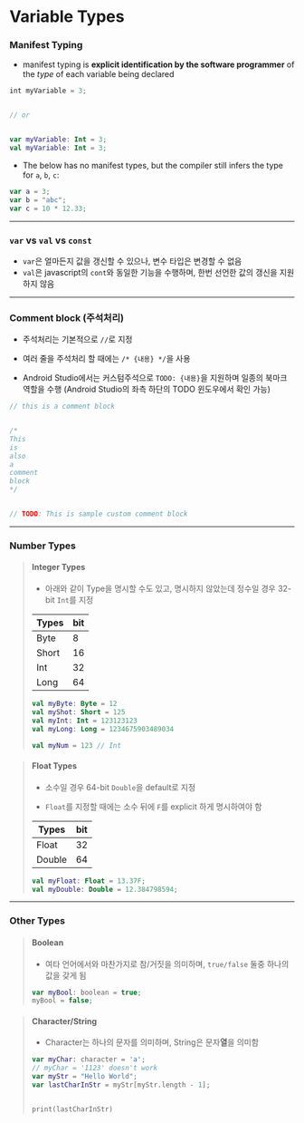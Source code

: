 # Variable Types

### Manifest Typing

- manifest typing is **explicit identification by the software programmer** of the *type* of each variable being declared

```kotlin
int myVariable = 3;


// or


var myVariable: Int = 3;
val myVariable: Int = 3;
```

- The below has no manifest types, but the compiler still infers the type for `a`, `b`, `c`:

```kotlin
var a = 3;
var b = "abc";
var c = 10 * 12.33;
```

___

### `var` vs `val` vs `const`

- `var`은 얼마든지 값을 갱신할 수 있으나, 변수 타입은 변경할 수 없음
- `val`은 javascript의 `cont`와 동일한 기능을 수행하며, 한번 선언한 값의 갱신을 지원하지 않음

___

### Comment block (주석처리)

- 주석처리는 기본적으로 `//`로 지정

- 여러 줄을 주석처리 할 때에는 `/* {내용} */`을 사용

- Android Studio에서는 커스텀주석으로 `TODO: {내용}`을 지원하며 일종의 북마크 역할을 수행 (Android Studio의 좌측 하단의 TODO 윈도우에서 확인 가능)

```kotlin
// this is a comment block


/*
This
is
also
a
comment
block
*/


// TODO: This is sample custom comment block
```

___

### Number Types

> #### Integer Types
> 
> - 아래와 같이 Type을 명시할 수도 있고, 명시하지 않았는데 정수일 경우 32-bit `Int`를 지정
> 
> | Types | bit |
> | ----- | --- |
> | Byte  | 8   |
> | Short | 16  |
> | Int   | 32  |
> | Long  | 64  |
> 
> ```kotlin
> val myByte: Byte = 12
> val myShot: Short = 125
> val myInt: Int = 123123123
> val myLong: Long = 1234675903489034
> 
> val myNum = 123 // Int
> ```

> #### Float Types
> 
> - 소수일 경우 64-bit `Double`을 default로 지정 
> 
> - `Float`를 지정할 때에는 소수 뒤에 `F`를 explicit 하게 명시하여야 함
> 
> | Types  | bit |
> | ------ | --- |
> | Float  | 32  |
> | Double | 64  |
> 
> ```kotlin
> val myFloat: Float = 13.37F;
> val myDouble: Double = 12.384798594;
> ```

---

### Other Types

> #### Boolean
> 
> - 여타 언어에서와 마찬가지로 참/거짓을 의미하며, `true/false` 둘중 하나의 값을 갖게 됨
> 
> ```kotlin
> var myBool: boolean = true;
> myBool = false;
> ```

> #### Character/String
> 
> - Character는 하나의 문자를 의미하며, String은 문자**열**을 의미함
> 
> ```kotlin
> var myChar: character = 'a';
> // myChar = '1123' doesn't work
> var myStr = "Hello World";
> var lastCharInStr = myStr[myStr.length - 1];
> 
> 
> print(lastCharInStr)
> ```

> 
